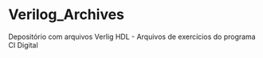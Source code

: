 # Verilog_Archives
Depositório com arquivos Verlig HDL - Arquivos de exercícios do programa CI Digital
